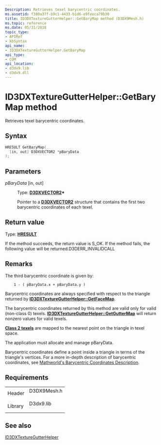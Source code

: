 ```yaml
---
Description: Retrieves texel barycentric coordinates.
ms.assetid: f380a37f-b9c1-4433-b1d6-e9feeca79b30
title: ID3DXTextureGutterHelper::GetBaryMap method (D3DX9Mesh.h)
ms.topic: reference
ms.date: 05/31/2018
topic_type: 
- APIRef
- kbSyntax
api_name: 
- ID3DXTextureGutterHelper.GetBaryMap
api_type: 
- COM
api_location: 
- d3dx9.lib
- d3dx9.dll
---
```


# ID3DXTextureGutterHelper::GetBaryMap method

Retrieves texel barycentric coordinates.

## Syntax


```C++
HRESULT GetBaryMap(
  [in, out] D3DXVECTOR2 *pBaryData
);
```



## Parameters

<dl> <dt>

*pBaryData* \[in, out\]
</dt> <dd>

Type: **[**D3DXVECTOR2**](d3dxvector2.md)\***

Pointer to a [**D3DXVECTOR2**](d3dxvector2.md) structure that contains the first two barycentric coordinates of each texel.

</dd> </dl>

## Return value

Type: **[**HRESULT**](https://msdn.microsoft.com/library/Bb401631(v=MSDN.10).aspx)**

If the method succeeds, the return value is S\_OK. If the method fails, the following value will be returned.D3DERR\_INVALIDCALL

## Remarks

The third barycentric coordinate is given by:


```
    1 - ( pBaryData.x + pBaryData.y )
```



Barycentric coordinates are always specified with respect to the triangle returned by [**ID3DXTextureGutterHelper::GetFaceMap**](id3dxtexturegutterhelper--getfacemap.md).

The barycentric coordinates returned by this method are valid only for valid (non-class 0) texels. [**ID3DXTextureGutterHelper::GetGutterMap**](id3dxtexturegutterhelper--getguttermap.md) will return nonzero values for valid texels.

[**Class 2 texels**](id3dxtexturegutterhelper.md) are mapped to the nearest point on the triangle in texel space.

The application must allocate and manage pBaryData.

Barycentric coordinates define a point inside a triangle in terms of the triangle's vertices. For a more in-depth description of barycentric coordinates, see [Mathworld's Barycentric Coordinates Description](https://go.microsoft.com/?linkid=9742311).

## Requirements



|                    |                                                                                        |
|--------------------|----------------------------------------------------------------------------------------|
| Header<br/>  | <dl> <dt>D3DX9Mesh.h</dt> </dl> |
| Library<br/> | <dl> <dt>D3dx9.lib</dt> </dl>   |



## See also

<dl> <dt>

[ID3DXTextureGutterHelper](id3dxtexturegutterhelper.md)
</dt> </dl>

 

 




